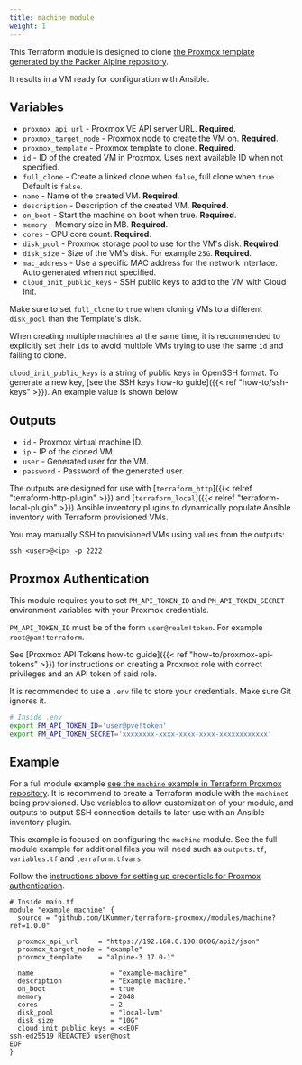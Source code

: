 ```yaml
---
title: machine module
weight: 1
---
```


This Terraform module is designed to clone
[the Proxmox template generated by the Packer Alpine repository](https://github.com/LKummer/packer-alpine).

It results in a VM ready for configuration with Ansible.

## Variables

* `proxmox_api_url` - Proxmox VE API server URL. **Required**.
* `proxmox_target_node` - Proxmox node to create the VM on. **Required**.
* `proxmox_template` - Proxmox template to clone. **Required**.
* `id` - ID of the created VM in Proxmox. Uses next available ID when not specified.
* `full_clone` - Create a linked clone when `false`, full clone when `true`. Default is `false`.
* `name` - Name of the created VM. **Required**.
* `description` - Description of the created VM. **Required**.
* `on_boot` - Start the machine on boot when true. **Required**.
* `memory` - Memory size in MB. **Required**.
* `cores` - CPU core count. **Required**.
* `disk_pool` - Proxmox storage pool to use for the VM's disk. **Required**.
* `disk_size` - Size of the VM's disk. For example `25G`. **Required**.
* `mac_address` - Use a specific MAC address for the network interface. Auto generated when not specified.
* `cloud_init_public_keys` - SSH public keys to add to the VM with Cloud Init.

Make sure to set `full_clone` to `true` when cloning VMs to a different `disk_pool` than the Template's disk.

When creating multiple machines at the same time, it is recommended to explicitly set their `id`s to avoid multiple VMs trying to use the same `id` and failing to clone.

`cloud_init_public_keys` is a string of public keys in OpenSSH format.
To generate a new key, [see the SSH keys how-to guide]({{< ref "how-to/ssh-keys" >}}).
An example value is shown below.

## Outputs

* `id` - Proxmox virtual machine ID.
* `ip` - IP of the cloned VM.
* `user` - Generated user for the VM.
* `password` - Password of the generated user.

The outputs are designed for use with [`terraform_http`]({{< relref "terraform-http-plugin" >}}) and [`terraform_local`]({{< relref "terraform-local-plugin" >}}) Ansible inventory plugins to dynamically populate Ansible inventory with Terraform provisioned VMs.

You may manually SSH to provisioned VMs using values from the outputs:

```
ssh <user>@<ip> -p 2222
```

## Proxmox Authentication

This module requires you to set `PM_API_TOKEN_ID` and `PM_API_TOKEN_SECRET` environment variables with your Proxmox credentials.

`PM_API_TOKEN_ID` must be of the form `user@realm!token`. For example `root@pam!terraform`.

See [Proxmox API Tokens how-to guide]({{< ref "how-to/proxmox-api-tokens" >}}) for instructions on creating a Proxmox role with correct privileges and an API token of said role.

It is recommended to use a `.env` file to store your credentials. Make sure Git ignores it.

```bash
# Inside .env
export PM_API_TOKEN_ID='user@pve!token'
export PM_API_TOKEN_SECRET='xxxxxxxx-xxxx-xxxx-xxxx-xxxxxxxxxxxx'
```

## Example

For a full module example [see the `machine` example in Terraform Proxmox repository](https://github.com/LKummer/terraform-proxmox/tree/main/examples/machine).
It is recommend to create a Terraform module with the `machine`s being provisioned.
Use variables to allow customization of your module, and outputs to output SSH connection details to later use with an Ansible inventory plugin.

This example is focused on configuring the `machine` module.
See the full module example for additional files you will need such as `outputs.tf`, `variables.tf` and `terraform.tfvars`.

Follow the [instructions above for setting up credentials for Proxmox authentication](#proxmox-authentication).

```hcl
# Inside main.tf
module "example_machine" {
  source = "github.com/LKummer/terraform-proxmox//modules/machine?ref=1.0.0"

  proxmox_api_url     = "https://192.168.0.100:8006/api2/json"
  proxmox_target_node = "example"
  proxmox_template    = "alpine-3.17.0-1"

  name                   = "example-machine"
  description            = "Example machine."
  on_boot                = true
  memory                 = 2048
  cores                  = 2
  disk_pool              = "local-lvm"
  disk_size              = "10G"
  cloud_init_public_keys = <<EOF
ssh-ed25519 REDACTED user@host
EOF
}
```
